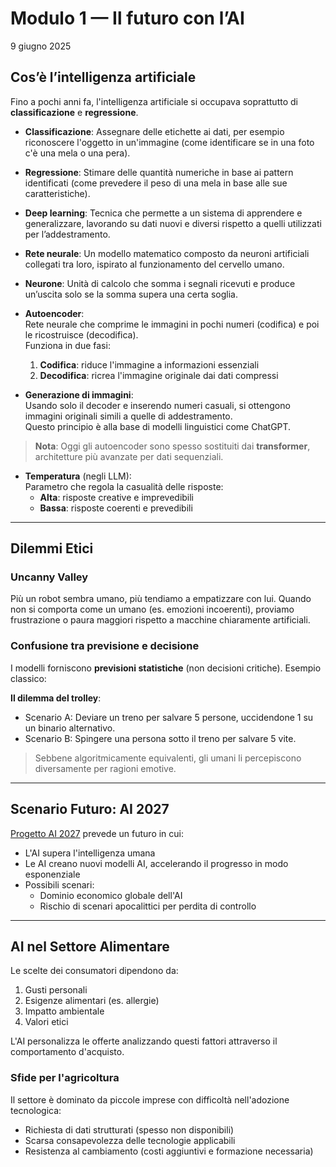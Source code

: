 # Modulo 1 — Il futuro con l’AI

9 giugno 2025

## Cos’è l’intelligenza artificiale

Fino a pochi anni fa, l'intelligenza artificiale si occupava soprattutto di **classificazione** e **regressione**.

- **Classificazione**: Assegnare delle etichette ai dati, per esempio riconoscere l'oggetto in un'immagine (come identificare se in una foto c'è una mela o una pera).
- **Regressione**: Stimare delle quantità numeriche in base ai pattern identificati (come prevedere il peso di una mela in base alle sue caratteristiche).
- **Deep learning**: Tecnica che permette a un sistema di apprendere e generalizzare, lavorando su dati nuovi e diversi rispetto a quelli utilizzati per l’addestramento.
- **Rete neurale**: Un modello matematico composto da neuroni artificiali collegati tra loro, ispirato al funzionamento del cervello umano.
- **Neurone**: Unità di calcolo che somma i segnali ricevuti e produce un’uscita solo se la somma supera una certa soglia.

- **Autoencoder**:  
  Rete neurale che comprime le immagini in pochi numeri (codifica) e poi le ricostruisce (decodifica).  
  Funziona in due fasi:  
  1. **Codifica**: riduce l'immagine a informazioni essenziali  
  2. **Decodifica**: ricrea l'immagine originale dai dati compressi  

- **Generazione di immagini**:  
  Usando solo il decoder e inserendo numeri casuali, si ottengono immagini originali simili a quelle di addestramento.  
  Questo principio è alla base di modelli linguistici come ChatGPT.

> **Nota**: Oggi gli autoencoder sono spesso sostituiti dai **transformer**, architetture più avanzate per dati sequenziali.

- **Temperatura** (negli LLM):  
  Parametro che regola la casualità delle risposte:  
  - **Alta**: risposte creative e imprevedibili  
  - **Bassa**: risposte coerenti e prevedibili  

---

## Dilemmi Etici

### Uncanny Valley
Più un robot sembra umano, più tendiamo a empatizzare con lui. Quando non si comporta come un umano (es. emozioni incoerenti), proviamo frustrazione o paura maggiori rispetto a macchine chiaramente artificiali.

### Confusione tra previsione e decisione
I modelli forniscono **previsioni statistiche** (non decisioni critiche). Esempio classico:

**Il dilemma del trolley**:  
- Scenario A: Deviare un treno per salvare 5 persone, uccidendone 1 su un binario alternativo.  
- Scenario B: Spingere una persona sotto il treno per salvare 5 vite.  

> Sebbene algoritmicamente equivalenti, gli umani li percepiscono diversamente per ragioni emotive.

---

## Scenario Futuro: AI 2027
[Progetto AI 2027](https://ai-2027.com/) prevede un futuro in cui:  
- L'AI supera l'intelligenza umana  
- Le AI creano nuovi modelli AI, accelerando il progresso in modo esponenziale  
- Possibili scenari:  
  - Dominio economico globale dell'AI  
  - Rischio di scenari apocalittici per perdita di controllo  

---

## AI nel Settore Alimentare

Le scelte dei consumatori dipendono da:  
1. Gusti personali  
2. Esigenze alimentari (es. allergie)  
3. Impatto ambientale  
4. Valori etici  

L'AI personalizza le offerte analizzando questi fattori attraverso il comportamento d'acquisto.

### Sfide per l'agricoltura
Il settore è dominato da piccole imprese con difficoltà nell'adozione tecnologica:  
- Richiesta di dati strutturati (spesso non disponibili)  
- Scarsa consapevolezza delle tecnologie applicabili  
- Resistenza al cambiamento (costi aggiuntivi e formazione necessaria)
